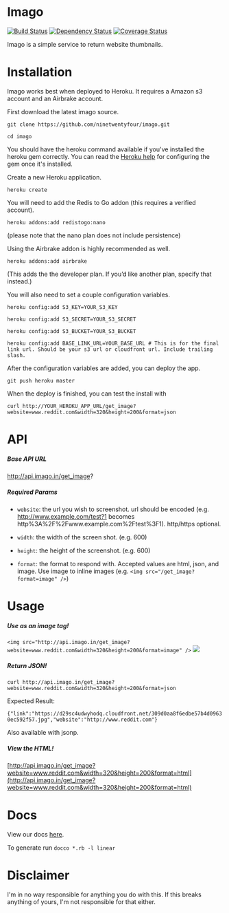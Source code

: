 Imago
====

[![Build Status](https://secure.travis-ci.org/ninetwentyfour/imago.png)](http://travis-ci.org/ninetwentyfour/imago) [![Dependency Status](https://gemnasium.com/ninetwentyfour/imago.png)](https://gemnasium.com/ninetwentyfour/imago) [![Coverage Status](https://coveralls.io/repos/ninetwentyfour/imago/badge.png?branch=master)](https://coveralls.io/r/ninetwentyfour/imago)


Imago is a simple service to return website thumbnails.

Installation
====

Imago works best when deployed to Heroku. It requires a Amazon s3 account and an Airbrake account.

First download the latest imago source.

    git clone https://github.com/ninetwentyfour/imago.git

    cd imago

You should have the heroku command available if you've installed the heroku gem correctly. You can read the [Heroku help](https://devcenter.heroku.com/articles/heroku-command) for configuring the gem once it's installed.

Create a new Heroku application.

    heroku create

You will need to add the Redis to Go addon (this requires a verified account).

    heroku addons:add redistogo:nano

(please note that the nano plan does not include persistence)

Using the Airbrake addon is highly recommended as well.

    heroku addons:add airbrake

(This adds the the developer plan. If you’d like another plan, specify that instead.)

You will also need to set a couple configuration variables.

    heroku config:add S3_KEY=YOUR_S3_KEY

    heroku config:add S3_SECRET=YOUR_S3_SECRET

    heroku config:add S3_BUCKET=YOUR_S3_BUCKET

    heroku config:add BASE_LINK_URL=YOUR_BASE_URL # This is for the final link url. Should be your s3 url or cloudfront url. Include trailing slash.

After the configuration variables are added, you can deploy the app.

    git push heroku master

When the deploy is finished, you can test the install with

    curl http://YOUR_HEROKU_APP_URL/get_image?website=www.reddit.com&width=320&height=200&format=json

API
====

##### Base API URL

http://api.imago.in/get_image?

##### Required Params

- `website`: the url you wish to screenshot. url should be encoded (e.g. http://www.example.com/test?1 becomes http%3A%2F%2Fwww.example.com%2Ftest%3F1). http/https optional.

- `width`: the width of the screen shot. (e.g. 600)

- `height`: the height of the screenshot. (e.g. 600)

- `format`: the format to respond with. Accepted values are html, json, and image. Use image to inline images (e.g. `<img src="/get_image?format=image" />`)

Usage
====

##### Use as an image tag!

`<img src="http://api.imago.in/get_image?website=www.reddit.com&width=320&height=200&format=image" />`
<img src="http://api.imago.in/get_image?website=www.reddit.com&width=320&height=200&format=image" />

##### Return JSON!

`curl http://api.imago.in/get_image?website=www.reddit.com&width=320&height=200&format=json`

Expected Result:

`{"link":"https://d29sc4udwyhodq.cloudfront.net/309d0aa8f6edbe57b4d09630ec592f57.jpg","website":"http://www.reddit.com"}`

Also available with jsonp.

##### View the HTML!

[http://api.imago.in/get_image?website=www.reddit.com&width=320&height=200&format=html](http://api.imago.in/get_image?website=www.reddit.com&width=320&height=200&format=html)

Docs
====

View our docs [here](http://imago.in/docs/imago.html).

To generate run `docco *.rb -l linear`

Disclaimer
===========

I'm in no way responsible for anything you do with this. If this breaks anything of yours, I'm not responsible for that either.
